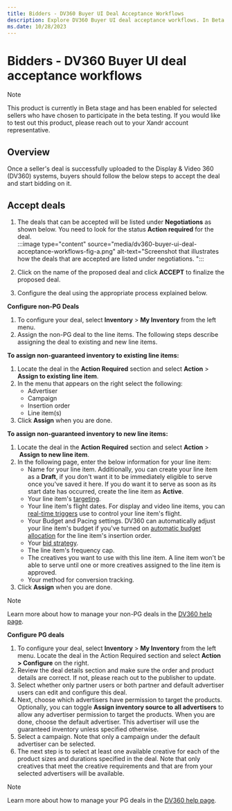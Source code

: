 ```yaml
---
title: Bidders - DV360 Buyer UI Deal Acceptance Workflows
description: Explore DV360 Buyer UI deal acceptance workflows. In Beta stage, open for testing by selected sellers. Contact the account representatives to participate.
ms.date: 10/28/2023
---
```


# Bidders - DV360 Buyer UI deal acceptance workflows

> [!NOTE]
> This product is currently in Beta stage and has been enabled for selected sellers who have chosen to participate in the beta testing. If you would like to test out this product, please reach out to your Xandr account representative.

## Overview

Once a seller's deal is successfully uploaded to the Display & Video 360 (DV360) systems, buyers should follow the below steps to accept the deal and start bidding on it.

## Accept deals

1. The deals that can be accepted will be listed under **Negotiations** as shown below. You need to look for the status **Action required** for the deal.  
:::image type="content" source="media/dv360-buyer-ui-deal-acceptance-workflows-fig-a.png" alt-text="Screenshot that illustrates how the deals that are accepted are listed under negotiations. ":::

1. Click on the name of the proposed deal and click **ACCEPT** to finalize the proposed deal.
1. Configure the deal using the appropriate process explained below.

**Configure non-PG Deals**

1. To configure your deal, select **Inventory** >  **My Inventory** from the left menu.
1. Assign the non-PG deal to the line items. The following steps describe assigning the deal to existing and new line items.  

**To assign non-guaranteed inventory to existing line items:**

1. Locate the deal in the **Action Required** section and select **Action** >  **Assign to existing line item**.
1. In the menu that appears on the right select the following:
    - Advertiser
    - Campaign
    - Insertion order
    - Line item(s)
1. Click **Assign** when you are done.

**To assign non-guaranteed inventory to new line items:**

1. Locate the deal in the **Action Required** section and select **Action** >  **Assign to new line item**.
1. In the following page, enter the below information for your line item:
    - Name for your line item. Additionally, you can create your line item as a **Draft**, if you don't want it to be immediately eligible to serve once you've saved it here. If you do want it to serve as soon as its start date has occurred, create the line item as **Active**.
    - Your line item's [targeting](https://support.google.com/displayvideo/answer/2949929).
    - Your line item's flight dates. For display and video line items, you can [real-time triggers](https://support.google.com/displayvideo/answer/9265340) use to control  your line item's flight.  
    - Your Budget and Pacing settings. DV360 can automatically adjust your line item's budget if you've turned on [automatic budget allocation](https://support.google.com/displayvideo/answer/2956568) for the line item's insertion order.  
    - Your [bid strategy](https://support.google.com/displayvideo/answer/2997422).  
    - The line item's frequency cap.  
    - The creatives you want to use with this line item. A line item won't be able to serve until one or more creatives assigned to the line item is approved.  
    - Your method for conversion tracking.  
1. Click **Assign** when you are done.

> [!NOTE]
> Learn more about how to manage your non-PG deals in the [DV360 help page](https://support.google.com/displayvideo/answer/6224774?hl=en&amp;ref_topic=6224744).

**Configure PG deals**

1. To configure your deal, select **Inventory** >  **My Inventory** from the left menu. Locate the deal in the   Action Required section and select **Action >  Configure** on the right.
1. Review the deal details section and make sure the order and product details are correct. If not, please reach out to the publisher to update.
1. Select whether only partner users or both partner and default advertiser users can edit and configure this deal.
1. Next, choose which advertisers have permission to target the products. Optionally, you can toggle **Assign inventory source to all advertisers** to allow any advertiser permission to target the products. When you are done, choose the default advertiser. This advertiser will use the guaranteed inventory unless specified otherwise.
1. Select a campaign. Note that only a campaign under the default advertiser can be selected.
1. The next step is to select at least one available creative for each of the product sizes and durations specified in the deal. Note that only creatives that meet the creative requirements and that are from your selected advertisers will be available.

> [!NOTE]
> Learn more about how to manage your PG deals in the [DV360 help page](https://support.google.com/displayvideo/answer/7067656?hl=en#configuring).
